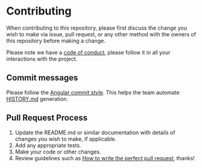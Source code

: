 # Contributing

When contributing to this repository, please first discuss the change you wish
to make via issue, pull request, or any other method with the owners of this
repository before making a change.

Please note we have a [code of conduct][code-of-conduct],
please follow it in all your interactions with the project.

## Commit messages

Please follow the [Angular commit style][angular-commit-style].
This helps the team automate [HISTORY.md](HISTORY.md) generation.

## Pull Request Process

1. Update the README.md or similar documentation with details of changes you
   wish to make, if applicable.
2. Add any appropriate tests.
3. Make your code or other changes.
4. Review guidelines such as
   [How to write the perfect pull request][github-perfect-pr], thanks!


[angular-commit-style]: https://github.com/angular/angular.js/blob/master/DEVELOPERS.md#commits
[changelog]: CHANGELOG.md
[code-of-conduct]: CODE_OF_CONDUCT.md
[github-perfect-pr]: https://blog.github.com/2015-01-21-how-to-write-the-perfect-pull-request/
[mdb-core-values]: https://www.mongodb.com/company/
